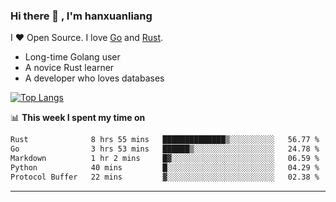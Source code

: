 ### Hi there 👋 , I'm hanxuanliang

<!--
**hanxuanliang/hanxuanliang** is a ✨ _special_ ✨ repository because its `README.md` (this file) appears on your GitHub profile.

Here are some ideas to get you started:

- 🔭 I’m currently working on ...
- 🌱 I’m currently learning ...
- 👯 I’m looking to collaborate on ...
- 🤔 I’m looking for help with ...
- 💬 Ask me about ...
- 📫 How to reach me: ...
- 😄 Pronouns: ...
- ⚡ Fun fact: ...
-->
I ❤ Open Source. I love [Go](https://golang.org) and [Rust](https://www.rust-lang.org/zh-CN/).

* Long-time Golang user
* A novice Rust learner
* A developer who loves databases

[![Top Langs](https://github-readme-stats.vercel.app/api?username=hanxuanliang&show_icons=true&count_private=true&line_height=40)](https://github.com/anuraghazra/github-readme-stats)

📊 **This week I spent my time on**
<!--START_SECTION:waka-->

```txt
Rust              8 hrs 55 mins   ██████████████▒░░░░░░░░░░   56.77 %
Go                3 hrs 53 mins   ██████▒░░░░░░░░░░░░░░░░░░   24.78 %
Markdown          1 hr 2 mins     █▓░░░░░░░░░░░░░░░░░░░░░░░   06.59 %
Python            40 mins         █░░░░░░░░░░░░░░░░░░░░░░░░   04.29 %
Protocol Buffer   22 mins         ▓░░░░░░░░░░░░░░░░░░░░░░░░   02.38 %
```

<!--END_SECTION:waka-->

***
